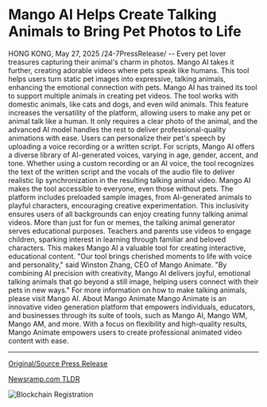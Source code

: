 # Mango AI Helps Create Talking Animals to Bring Pet Photos to Life

HONG KONG, May 27, 2025 /24-7PressRelease/ -- Every pet lover treasures capturing their animal's charm in photos. Mango AI takes it further, creating adorable videos where pets speak like humans. This tool helps users turn static pet images into expressive, talking animals, enhancing the emotional connection with pets.  Mango AI has trained its tool to support multiple animals in creating pet videos. The tool works with domestic animals, like cats and dogs, and even wild animals. This feature increases the versatility of the platform, allowing users to make any pet or animal talk like a human. It only requires a clear photo of the animal, and the advanced AI model handles the rest to deliver professional-quality animations with ease.  Users can personalize their pet's speech by uploading a voice recording or a written script. For scripts, Mango AI offers a diverse library of AI-generated voices, varying in age, gender, accent, and tone. Whether using a custom recording or an AI voice, the tool recognizes the text of the written script and the vocals of the audio file to deliver realistic lip synchronization in the resulting talking animal video.  Mango AI makes the tool accessible to everyone, even those without pets. The platform includes preloaded sample images, from AI-generated animals to playful characters, encouraging creative experimentation. This inclusivity ensures users of all backgrounds can enjoy creating funny talking animal videos.  More than just for fun or memes, the talking animal generator serves educational purposes. Teachers and parents use videos to engage children, sparking interest in learning through familiar and beloved characters. This makes Mango AI a valuable tool for creating interactive, educational content.  "Our tool brings cherished moments to life with voice and personality," said Winston Zhang, CEO of Mango Animate. "By combining AI precision with creativity, Mango AI delivers joyful, emotional talking animals that go beyond a still image, helping users connect with their pets in new ways."  For more information on how to make talking animals, please visit Mango AI.  About Mango Animate Mango Animate is an innovative video generation platform that empowers individuals, educators, and businesses through its suite of tools, such as Mango AI, Mango WM, Mango AM, and more. With a focus on flexibility and high-quality results, Mango Animate empowers users to create professional animated video content with ease. 

---

[Original/Source Press Release](https://www.24-7pressrelease.com/press-release/523158/mango-ai-helps-create-talking-animals-to-bring-pet-photos-to-life)
                    

[Newsramp.com TLDR](https://newsramp.com/curated-news/mango-ai-unveils-tool-to-turn-pet-images-into-talking-animals/ccef7cf5ab50b3b58f1966ba06798518) 

 

 



![Blockchain Registration](https://cdn.newsramp.app/24-7PressRelease/qrcode/255/27/milkaI9S.webp)